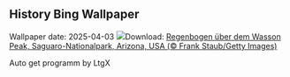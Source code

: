 ## History Bing Wallpaper
Wallpaper date: 2025-04-03
![](https://www.bing.com/th?id=OHR.SaguaroRainbow_DE-DE8863396941_UHD.jpg&w=1000)Download: [Regenbogen über dem Wasson Peak, Saguaro-Nationalpark, Arizona, USA (© Frank Staub/Getty Images)](https://www.bing.com/th?id=OHR.SaguaroRainbow_DE-DE8863396941_UHD.jpg)

Auto get programm by LtgX

